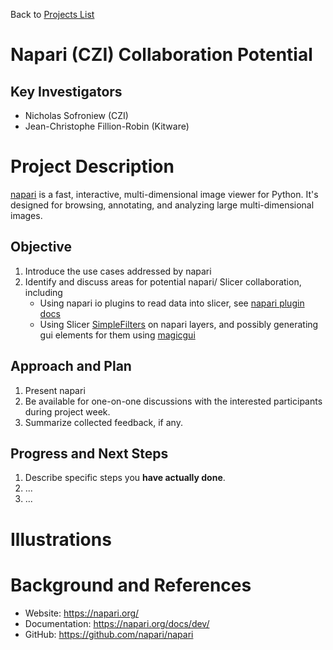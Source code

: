 Back to [Projects List](../../README.md#ProjectsList)

# Napari (CZI) Collaboration Potential

## Key Investigators

- Nicholas Sofroniew (CZI)
- Jean-Christophe Fillion-Robin (Kitware)

# Project Description

[napari](https://napari.org/) is a fast, interactive, multi-dimensional image viewer for Python. It's designed for browsing, annotating, and analyzing large multi-dimensional images.

<!-- Add a short paragraph describing the project. -->

## Objective

<!-- Describe here WHAT you would like to achieve (what you will have as end result). -->

1. Introduce the use cases addressed by napari
1. Identify and discuss areas for potential napari/ Slicer collaboration, including
    - Using napari io plugins to read data into slicer, see [napari plugin docs](https://napari.org/docs/dev/plugins/index.html)
    - Using Slicer [SimpleFilters](https://www.slicer.org/wiki/Documentation/4.10/Modules/SimpleFilters) on napari layers, and possibly generating gui elements for them using [magicgui](https://magicgui.readthedocs.io/en/latest/examples/napari_parameter_sweep/)

## Approach and Plan

<!-- Describe here HOW you would like to achieve the objectives stated above. -->

1. Present napari
1. Be available for one-on-one discussions with the interested participants during project week.
1. Summarize collected feedback, if any.

## Progress and Next Steps

<!-- Update this section as you make progress, describing of what you have ACTUALLY DONE. If there are specific steps that you could not complete then you can describe them here, too. -->

1. Describe specific steps you **have actually done**.
1. ...
1. ...

# Illustrations

<!-- Add pictures and links to videos that demonstrate what has been accomplished.
![Description of picture](Example2.jpg)
![Some more images](Example2.jpg)
-->

# Background and References

* Website: https://napari.org/
* Documentation: https://napari.org/docs/dev/
* GitHub: https://github.com/napari/napari
